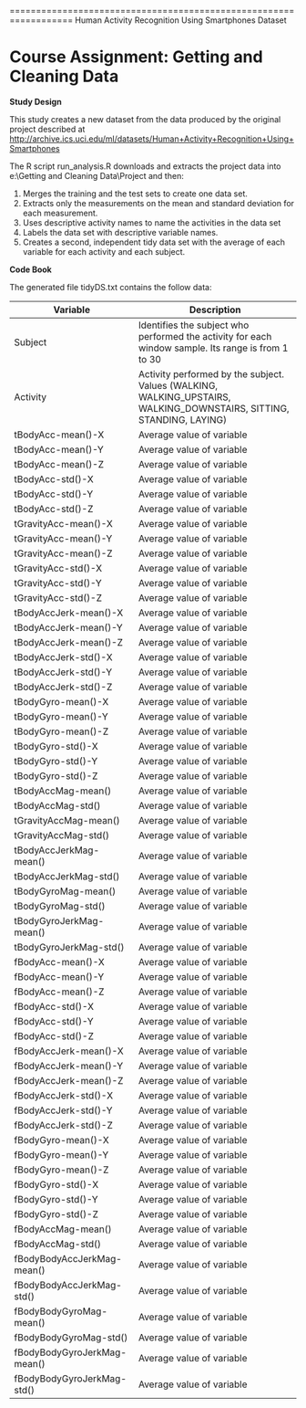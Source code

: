 ==================================================================
Human Activity Recognition Using Smartphones Dataset

Course Assignment: Getting and Cleaning Data
==================================================================

**Study Design**

This study creates a new dataset from the data produced by the original project described at http://archive.ics.uci.edu/ml/datasets/Human+Activity+Recognition+Using+Smartphones

The R script run_analysis.R downloads and extracts the project data into e:\Getting and Cleaning Data\Project and then:
1. Merges the training and the test sets to create one data set.
2. Extracts only the measurements on the mean and standard deviation for each measurement. 
3. Uses descriptive activity names to name the activities in the data set
4. Labels the data set with descriptive variable names. 
5. Creates a second, independent tidy data set with the average of each variable for each activity and each subject. 

**Code Book**

The generated file tidyDS.txt contains the follow data:

Variable			|Description
----------------------------------------|---------------------------------------------------------------------|
Subject				|Identifies the subject who performed the activity for each window sample. Its range is from 1 to 30
Activity			|Activity performed by the subject.  Values (WALKING, WALKING_UPSTAIRS, WALKING_DOWNSTAIRS, SITTING, STANDING, LAYING)
tBodyAcc-mean()-X		|Average value of variable
tBodyAcc-mean()-Y		|Average value of variable
tBodyAcc-mean()-Z		|Average value of variable
tBodyAcc-std()-X		|Average value of variable
tBodyAcc-std()-Y		|Average value of variable
tBodyAcc-std()-Z		|Average value of variable
tGravityAcc-mean()-X		|Average value of variable
tGravityAcc-mean()-Y		|Average value of variable
tGravityAcc-mean()-Z		|Average value of variable
tGravityAcc-std()-X		|Average value of variable
tGravityAcc-std()-Y		|Average value of variable
tGravityAcc-std()-Z		|Average value of variable
tBodyAccJerk-mean()-X		|Average value of variable
tBodyAccJerk-mean()-Y		|Average value of variable
tBodyAccJerk-mean()-Z		|Average value of variable
tBodyAccJerk-std()-X		|Average value of variable
tBodyAccJerk-std()-Y		|Average value of variable
tBodyAccJerk-std()-Z		|Average value of variable
tBodyGyro-mean()-X		|Average value of variable
tBodyGyro-mean()-Y		|Average value of variable
tBodyGyro-mean()-Z		|Average value of variable
tBodyGyro-std()-X		|Average value of variable
tBodyGyro-std()-Y		|Average value of variable
tBodyGyro-std()-Z		|Average value of variable
tBodyAccMag-mean()		|Average value of variable
tBodyAccMag-std()		|Average value of variable
tGravityAccMag-mean()		|Average value of variable
tGravityAccMag-std()		|Average value of variable
tBodyAccJerkMag-mean()		|Average value of variable
tBodyAccJerkMag-std()		|Average value of variable
tBodyGyroMag-mean()		|Average value of variable
tBodyGyroMag-std()		|Average value of variable
tBodyGyroJerkMag-mean()		|Average value of variable
tBodyGyroJerkMag-std()		|Average value of variable
fBodyAcc-mean()-X		|Average value of variable
fBodyAcc-mean()-Y		|Average value of variable
fBodyAcc-mean()-Z		|Average value of variable
fBodyAcc-std()-X		|Average value of variable
fBodyAcc-std()-Y		|Average value of variable
fBodyAcc-std()-Z		|Average value of variable
fBodyAccJerk-mean()-X		|Average value of variable
fBodyAccJerk-mean()-Y		|Average value of variable
fBodyAccJerk-mean()-Z		|Average value of variable
fBodyAccJerk-std()-X		|Average value of variable
fBodyAccJerk-std()-Y		|Average value of variable
fBodyAccJerk-std()-Z		|Average value of variable
fBodyGyro-mean()-X		|Average value of variable
fBodyGyro-mean()-Y		|Average value of variable
fBodyGyro-mean()-Z		|Average value of variable
fBodyGyro-std()-X		|Average value of variable
fBodyGyro-std()-Y		|Average value of variable
fBodyGyro-std()-Z		|Average value of variable
fBodyAccMag-mean()		|Average value of variable
fBodyAccMag-std()		|Average value of variable
fBodyBodyAccJerkMag-mean()	|Average value of variable
fBodyBodyAccJerkMag-std()	|Average value of variable
fBodyBodyGyroMag-mean()		|Average value of variable
fBodyBodyGyroMag-std()		|Average value of variable
fBodyBodyGyroJerkMag-mean()	|Average value of variable
fBodyBodyGyroJerkMag-std()	|Average value of variable

